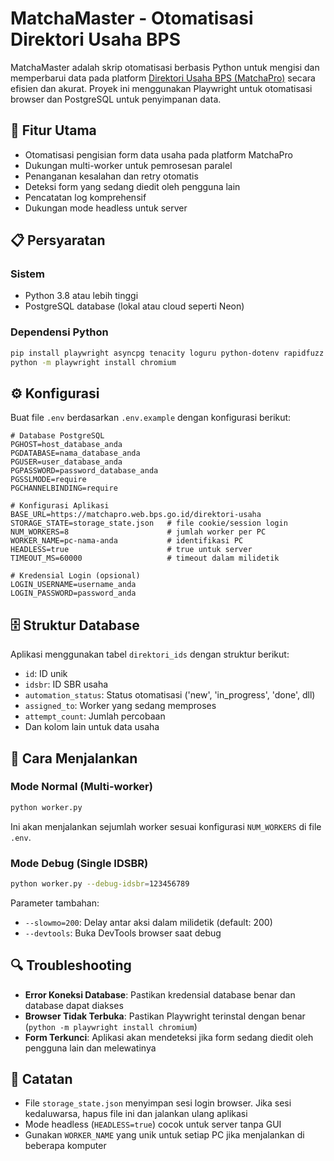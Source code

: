 # MatchaMaster - Otomatisasi Direktori Usaha BPS

MatchaMaster adalah skrip otomatisasi berbasis Python untuk mengisi dan memperbarui data pada platform [Direktori Usaha BPS (MatchaPro)](https://matchapro.web.bps.go.id/direktori-usaha) secara efisien dan akurat. Proyek ini menggunakan Playwright untuk otomatisasi browser dan PostgreSQL untuk penyimpanan data.

## 🚀 Fitur Utama

- Otomatisasi pengisian form data usaha pada platform MatchaPro
- Dukungan multi-worker untuk pemrosesan paralel
- Penanganan kesalahan dan retry otomatis
- Deteksi form yang sedang diedit oleh pengguna lain
- Pencatatan log komprehensif
- Dukungan mode headless untuk server

## 📋 Persyaratan

### Sistem
- Python 3.8 atau lebih tinggi
- PostgreSQL database (lokal atau cloud seperti Neon)

### Dependensi Python
```bash
pip install playwright asyncpg tenacity loguru python-dotenv rapidfuzz
python -m playwright install chromium
```

## ⚙️ Konfigurasi

Buat file `.env` berdasarkan `.env.example` dengan konfigurasi berikut:

```
# Database PostgreSQL
PGHOST=host_database_anda
PGDATABASE=nama_database_anda
PGUSER=user_database_anda
PGPASSWORD=password_database_anda
PGSSLMODE=require
PGCHANNELBINDING=require

# Konfigurasi Aplikasi
BASE_URL=https://matchapro.web.bps.go.id/direktori-usaha
STORAGE_STATE=storage_state.json   # file cookie/session login
NUM_WORKERS=8                      # jumlah worker per PC
WORKER_NAME=pc-nama-anda           # identifikasi PC
HEADLESS=true                      # true untuk server
TIMEOUT_MS=60000                   # timeout dalam milidetik

# Kredensial Login (opsional)
LOGIN_USERNAME=username_anda
LOGIN_PASSWORD=password_anda
```

## 🗄️ Struktur Database

Aplikasi menggunakan tabel `direktori_ids` dengan struktur berikut:
- `id`: ID unik
- `idsbr`: ID SBR usaha
- `automation_status`: Status otomatisasi ('new', 'in_progress', 'done', dll)
- `assigned_to`: Worker yang sedang memproses
- `attempt_count`: Jumlah percobaan
- Dan kolom lain untuk data usaha

## 🚦 Cara Menjalankan

### Mode Normal (Multi-worker)

```bash
python worker.py
```

Ini akan menjalankan sejumlah worker sesuai konfigurasi `NUM_WORKERS` di file `.env`.

### Mode Debug (Single IDSBR)

```bash
python worker.py --debug-idsbr=123456789
```

Parameter tambahan:
- `--slowmo=200`: Delay antar aksi dalam milidetik (default: 200)
- `--devtools`: Buka DevTools browser saat debug

## 🔍 Troubleshooting

- **Error Koneksi Database**: Pastikan kredensial database benar dan database dapat diakses
- **Browser Tidak Terbuka**: Pastikan Playwright terinstal dengan benar (`python -m playwright install chromium`)
- **Form Terkunci**: Aplikasi akan mendeteksi jika form sedang diedit oleh pengguna lain dan melewatinya

## 📝 Catatan

- File `storage_state.json` menyimpan sesi login browser. Jika sesi kedaluwarsa, hapus file ini dan jalankan ulang aplikasi
- Mode headless (`HEADLESS=true`) cocok untuk server tanpa GUI
- Gunakan `WORKER_NAME` yang unik untuk setiap PC jika menjalankan di beberapa komputer